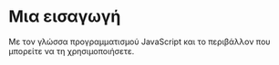 # Μια εισαγωγή

Με τον γλώσσα προγραμματισμού JavaScript και το περιβάλλον που μπορείτε να τη χρησιμοποιήσετε.